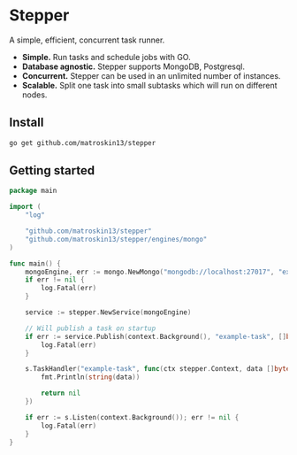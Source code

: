 # Stepper

A simple, efficient, concurrent task runner.

* **Simple.** Run tasks and schedule jobs with GO.
* **Database agnostic.** Stepper supports MongoDB, Postgresql.
* **Concurrent.** Stepper can be used in an unlimited number of instances.
* **Scalable.** Split one task into small subtasks which will run on different nodes.

## Install

```bash
go get github.com/matroskin13/stepper
```

## Getting started

```go
package main

import (
    "log"

    "github.com/matroskin13/stepper"
    "github.com/matroskin13/stepper/engines/mongo"
)

func main() {
    mongoEngine, err := mongo.NewMongo("mongodb://localhost:27017", "example_database")
    if err != nil {
        log.Fatal(err)
    }

    service := stepper.NewService(mongoEngine)

    // Will publish a task on startup
    if err := service.Publish(context.Background(), "example-task", []byte("Hello world")); err != nil {
        log.Fatal(err)
    }

    s.TaskHandler("example-task", func(ctx stepper.Context, data []byte) error {
		fmt.Println(string(data))

		return nil
	})

    if err := s.Listen(context.Background()); err != nil {
        log.Fatal(err)
    }
}
```
